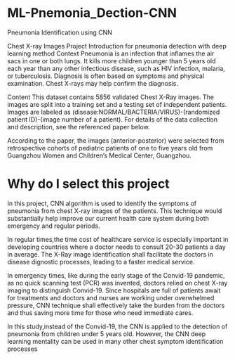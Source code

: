 # ML-Pnemonia_Dection-CNN
Pneumonia Identification using CNN

Chest X-ray Images Project Introduction 
for pneumonia detection with deep learning method
Context Pneumonia is an infection that inflames the air sacs in one or both lungs. It kills more children younger than 5 years old each year than any other infectious disease, such as HIV infection, malaria, or tuberculosis. Diagnosis is often based on symptoms and physical examination. Chest X-rays may help confirm the diagnosis.

Content This dataset contains 5856 validated Chest X-Ray images. The images are split into a training set and a testing set of independent patients. Images are labeled as (disease:NORMAL/BACTERIA/VIRUS)-(randomized patient ID)-(image number of a patient). For details of the data collection and description, see the referenced paper below.

According to the paper, the images (anterior-posterior) were selected from retrospective cohorts of pediatric patients of one to five years old from Guangzhou Women and Children’s Medical Center, Guangzhou.

# Why do I select this project 
In this project, CNN algorithm is used to identify the symptoms of pneumonia from chest X-ray images of the patients. This technique would substantially help improve our current health care system during both emergency and regular periods.

In regular times,the time cost of healthcare service is especially important in developing countries where a doctor needs to consult 20-30 patients a day in average. The X-Ray image identification shall facilitate the doctors in disease dignostic processes, leading to a faster medical service.

In emergency times, like during the early stage of the Convid-19 pandemic, as no quick scanning test (PCR) was invented, doctors relied on chest X-ray imaging to distinguish Convid-19. Since hospitals are full of patients await for treatments and doctors and nurses are working under overwhelmed pressure, CNN technique shall effectively take the burden from the doctors and thus saving more time for those who need immediate cares.

In this study,instead of the Convid-19, the CNN is applied to the detection of pneumonia from children under 5 years old. However, the CNN deep learning mentality can be used in many other chest symptom identification processes
